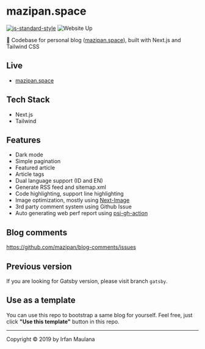 # mazipan.space

[![js-standard-style](https://img.shields.io/badge/code%20style-standard-brightgreen.svg)](http://standardjs.com) ![Website Up](https://img.shields.io/website-up-down-brightgreen-red/https/mazipan.space.svg)

👿 Codebase for personal blog ([mazipan.space](https://www.mazipan.space/)), built with Next.js and Tailwind CSS

## Live

- [mazipan.space](https://www.mazipan.space/)

## Tech Stack

- Next.js
- Tailwind

## Features

- Dark mode
- Simple pagination
- Featured article
- Article tags
- Dual language support (ID and EN)
- Generate RSS feed and sitemap.xml
- Code highlighting, support line highlighting
- Image optimization, mostly using [Next-Image](https://nextjs.org/docs/api-reference/next/image)
- 3rd party comment system using Github Issue
- Auto generating web perf report using [psi-gh-action](https://github.com/mazipan/psi-gh-action)

## Blog comments

https://github.com/mazipan/blog-comments/issues

## Previous version

If you are looking for Gatsby version, please visit branch `gatsby`.

## Use as a template

You can use this repo to bootstrap a same blog for yourself.
Feel free, just click **"Use this template"** button in this repo.

----

Copyright © 2019 by Irfan Maulana
